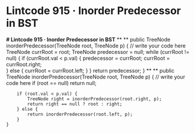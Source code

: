 # Lintcode 915 · Inorder Predecessor in BST

**# Lintcode 915 · Inorder Predecessor in BST**
**
**
public TreeNode inorderPredecessor(TreeNode root, TreeNode p) {
        // write your code here
        TreeNode currRoot = root;
        TreeNode predecessor = null;
        while (currRoot != null) {
            if (currRoot.val < p.val) {
                predecessor = currRoot;
                currRoot = currRoot.right;     
            } else {
                currRoot = currRoot.left;
            }
        }
        return predecessor;
    }
**
**
public TreeNode inorderPredecessor(TreeNode root, TreeNode p) {
        // write your code here
        if (root == null) return null;

        if (root.val < p.val) {
            TreeNode right = inorderPredecessor(root.right, p);
            return right == null ? root : right;
        } else {
            return inorderPredecessor(root.left, p);
        }
    }
